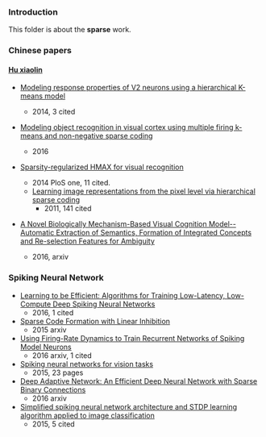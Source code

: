 ### Introduction
This folder is about the **sparse** work.

### Chinese papers
#### [Hu xiaolin][1] 
- [Modeling response properties of V2 neurons using a hierarchical K-means model][2]
	- 2014, 3 cited
- [Modeling object recognition in visual cortex using multiple firing k-means and non-negative sparse coding][3]
	- 2016
- [Sparsity-regularized HMAX for visual recognition][4]
	- 2014 PloS one, 11 cited.
	- [Learning image representations from the pixel level via hierarchical sparse coding][5]
		- 2011, 141 cited

- [A Novel Biologically Mechanism-Based Visual Cognition Model--Automatic Extraction of Semantics, Formation of Integrated Concepts and Re-selection Features for Ambiguity][6]
	- 2016, arxiv

### Spiking Neural Network
- [Learning to be Efficient: Algorithms for Training Low-Latency, Low-Compute Deep Spiking Neural Networks][7]
	- 2016, 1 cited
- [Sparse Code Formation with Linear Inhibition][8]
	- 2015 arxiv
- [Using Firing-Rate Dynamics to Train Recurrent Networks of Spiking Model Neurons][9]
	- 2016 arxiv, 1 cited
- [Spiking neural networks for vision tasks][10]
	- 2015, 23 pages
- [Deep Adaptive Network: An Efficient Deep Neural Network with Sparse Binary Connections][11]
	- 2016 arxiv
- [Simplified spiking neural network architecture and STDP learning algorithm applied to image classification][12]
	- 2015, 5 cited









[1]:	http://www.xlhu.cn/
[2]:	http://qipeng.me/research/publications/HuZhangQiZhang14.pdf
[3]:	http://ac.els-cdn.com/S016516841500290X/1-s2.0-S016516841500290X-main.pdf?_tid=54633b4a-4027-11e6-a08c-00000aacb35d&acdnat=1467445014_c8390737d1d71edf756e71b596650b51
[4]:	http://journals.plos.org/plosone/article/asset?id=10.1371%2Fjournal.pone.0081813.PDF
[5]:	http://citeseerx.ist.psu.edu/viewdoc/download?doi=10.1.1.227.9415&rep=rep1&type=pdf
[6]:	http://arxiv.org/abs/1603.07886
[7]:	https://www.researchgate.net/profile/Dan_Neil/publication/301549149_Learning_to_be_Efficient_Algorithms_for_Training_Low-Latency_Low-Compute_Deep_Spiking_Neural_Networks/links/5719f04808ae30c3f9f2cd2d.pdf
[8]:	http://arxiv.org/abs/1503.04115
[9]:	http://arxiv.org/abs/1601.07620
[10]:	http://www.nst.ei.tum.de/fileadmin/w00bqs/www/publications/as/2015WS-HS-SpikingVision.pdf
[11]:	http://arxiv.org/abs/1604.06154
[12]:	http://citeseerx.ist.psu.edu/viewdoc/download?doi=10.1.1.682.9701&rep=rep1&type=pdf